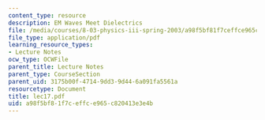 ```yaml
---
content_type: resource
description: EM Waves Meet Dielectrics
file: /media/courses/8-03-physics-iii-spring-2003/a98f5bf81f7ceffce965c820413e3e4b_lec17.pdf
file_type: application/pdf
learning_resource_types:
- Lecture Notes
ocw_type: OCWFile
parent_title: Lecture Notes
parent_type: CourseSection
parent_uid: 3175b00f-4714-9dd3-9d44-6a091fa5561a
resourcetype: Document
title: lec17.pdf
uid: a98f5bf8-1f7c-effc-e965-c820413e3e4b
---
```

